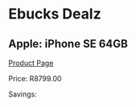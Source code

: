
# Ebucks Dealz
## Apple: iPhone SE 64GB
[Product Page](https://www.ebucks.com/web/shop/productSelected.do?prodId=1090050237&catId=714947548)

Price: R8799.00

Savings: 


	